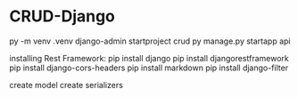 # CRUD-Django
py -m venv .venv
django-admin startproject crud
py manage.py startapp api

installing Rest Framework:
	pip install django
    pip install djangorestframework
	pip install django-cors-headers
    pip install markdown
    pip install django-filter

create model
create serializers